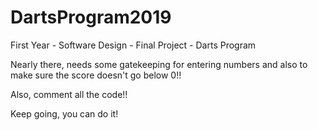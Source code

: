 # DartsProgram2019
First Year - Software Design - Final Project - Darts Program

Nearly there, needs some gatekeeping for entering numbers and also to make sure the score doesn't go below 0!!

Also, comment all the code!!

Keep going, you can do it!
